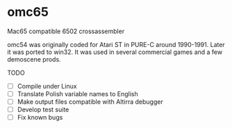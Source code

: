 # omc65
 Mac65 compatible 6502 crossassembler

omc54 was originally coded for Atari ST in PURE-C around 1990-1991.
Later it was ported to win32.
It was used in several commercial games and a few demoscene prods.

TODO

 - [ ] Compile under Linux
 - [ ] Translate Polish variable names to English
 - [ ] Make output files compatible with Altirra debugger
 - [ ] Develop test suite
 - [ ] Fix known bugs
